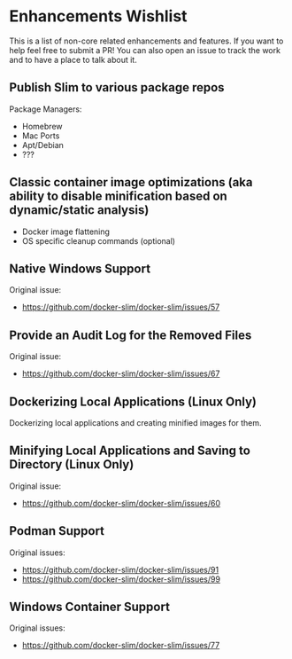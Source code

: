 # Enhancements Wishlist

This is a list of non-core related enhancements and features. If you want to help feel free to submit a PR! You can also open an issue to track the work and to have a place to talk about it.

## Publish Slim to various package repos

Package Managers:

- Homebrew
- Mac Ports
- Apt/Debian
- ???

## Classic container image optimizations (aka ability to disable minification based on dynamic/static analysis)

- Docker image flattening
- OS specific cleanup commands (optional)

## Native Windows Support

Original issue:

- <https://github.com/docker-slim/docker-slim/issues/57>

## Provide an Audit Log for the Removed Files

Original issue:

- <https://github.com/docker-slim/docker-slim/issues/67>

## Dockerizing Local Applications (Linux Only)

Dockerizing local applications and creating minified images for them.

## Minifying Local Applications and Saving to Directory (Linux Only)

Original issue:

- <https://github.com/docker-slim/docker-slim/issues/60>

## Podman Support

Original issues:

- <https://github.com/docker-slim/docker-slim/issues/91>
- <https://github.com/docker-slim/docker-slim/issues/99>

## Windows Container Support

Original issues:

- <https://github.com/docker-slim/docker-slim/issues/77>
